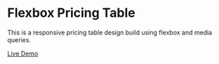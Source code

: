 # Flexbox Pricing Table

This is a responsive pricing table design build using flexbox and media queries.

[Live Demo](https://monalighosh.github.io/flexbox-pricing-table/)